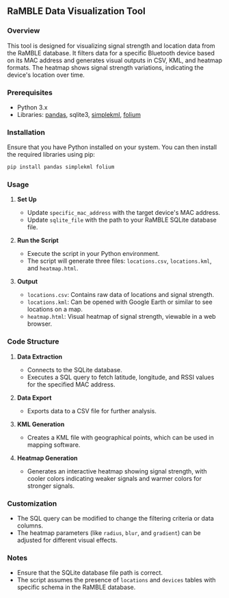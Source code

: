 ## RaMBLE Data Visualization Tool

### Overview
This tool is designed for visualizing signal strength and location data from the RaMBLE database. It filters data for a specific Bluetooth device based on its MAC address and generates visual outputs in CSV, KML, and heatmap formats. The heatmap shows signal strength variations, indicating the device's location over time.

### Prerequisites
- Python 3.x
- Libraries: [pandas](https://github.com/pandas-dev/pandas), sqlite3, [simplekml](https://github.com/eisoldt/simplekml), [folium](https://github.com/python-visualization/folium)

### Installation
Ensure that you have Python installed on your system. You can then install the required libraries using pip:

```bash
pip install pandas simplekml folium
```

### Usage
1. **Set Up**
   - Update `specific_mac_address` with the target device's MAC address.
   - Update `sqlite_file` with the path to your RaMBLE SQLite database file.

2. **Run the Script**
   - Execute the script in your Python environment.
   - The script will generate three files: `locations.csv`, `locations.kml`, and `heatmap.html`.

3. **Output**
   - `locations.csv`: Contains raw data of locations and signal strength.
   - `locations.kml`: Can be opened with Google Earth or similar to see locations on a map.
   - `heatmap.html`: Visual heatmap of signal strength, viewable in a web browser.

### Code Structure
1. **Data Extraction**
   - Connects to the SQLite database.
   - Executes a SQL query to fetch latitude, longitude, and RSSI values for the specified MAC address.

2. **Data Export**
   - Exports data to a CSV file for further analysis.

3. **KML Generation**
   - Creates a KML file with geographical points, which can be used in mapping software.

4. **Heatmap Generation**
   - Generates an interactive heatmap showing signal strength, with cooler colors indicating weaker signals and warmer colors for stronger signals.

### Customization
- The SQL query can be modified to change the filtering criteria or data columns.
- The heatmap parameters (like `radius`, `blur`, and `gradient`) can be adjusted for different visual effects.

### Notes
- Ensure that the SQLite database file path is correct.
- The script assumes the presence of `locations` and `devices` tables with specific schema in the RaMBLE database.
